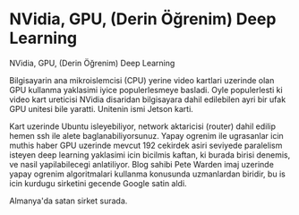 # NVidia, GPU, (Derin Öğrenim) Deep Learning




NVidia, GPU, (Derin Öğrenim) Deep Learning




Bilgisayarin ana mikroislemcisi (CPU) yerine video kartlari uzerinde olan GPU kullanma yaklasimi iyice populerlesmeye basladi. Oyle populerlesti ki video kart ureticisi NVidia disaridan bilgisayara dahil edilebilen  ayri bir ufak GPU unitesi bile yaratti. Unitenin ismi Jetson karti.    





Kart uzerinde Ubuntu isleyebiliyor, network aktaricisi (router) dahil edilip hemen ssh ile alete baglanabiliyorsunuz. Yapay ogrenim ile ugrasanlar icin muthis haber GPU uzerinde mevcut 192 cekirdek asiri seviyede paralelism isteyen deep learning yaklasimi icin bicilmis kaftan, ki burada birisi denemis, ve nasil yapilabilecegi anlatiliyor. Blog sahibi Pete Warden imaj uzerinde yapay ogrenim algoritmalari kullanma konusunda uzmanlardan biridir, bu is icin kurdugu sirketini gecende Google satin aldi.

Almanya'da satan sirket surada.





